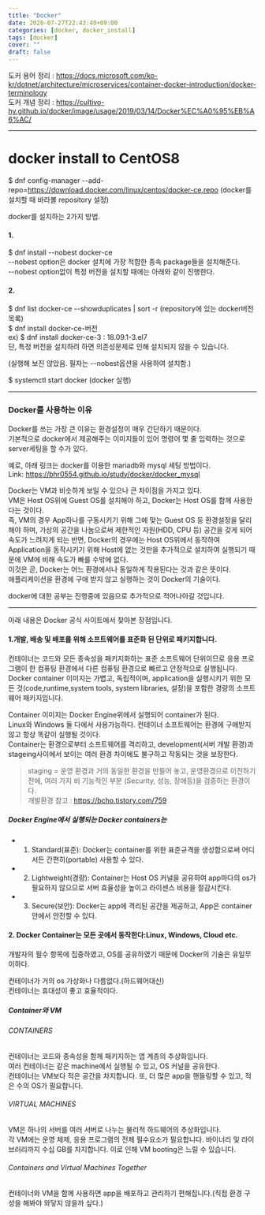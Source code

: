 ```yaml
---
title: "Docker"
date: 2020-07-27T22:43:49+09:00
categories: [docker, docker_install]
tags: [docker]
cover: ""
draft: false
---
```

도커 용어 정리 : <https://docs.microsoft.com/ko-kr/dotnet/architecture/microservices/container-docker-introduction/docker-terminology>  
도커 개념 정리 : <https://cultivo-hy.github.io/docker/image/usage/2019/03/14/Docker%EC%A0%95%EB%A6%AC/>  

* * *
# docker install to CentOS8  
$ dnf config-manager --add-repo=https://download.docker.com/linux/centos/docker-ce.repo (docker를 설치할 때 바라볼 repository 설정)  
  
docker를 설치하는 2가지 방법.  
#### 1.  
$ dnf install --nobest docker-ce  
--nobest option은 docker 설치에 가장 적합한 종속 package들을 설치해준다.  
--nobest option없이 특정 버전을 설치할 때에는 아래와 같이 진행한다.  
  
#### 2.  
$ dnf list docker-ce --showduplicates | sort -r (repository에 있는 docker버전 목록)  
$ dnf install docker-ce-버전  
ex) $ dnf install docker-ce-3 : 18.09.1-3.el7  
단, 특정 버전을 설치하려 하면 의존성문제로 인해 설치되지 않을 수 있습니다.
  
(실행해 보진 않았음. 필자는 --nobest옵션을 사용하여 설치함.)  
  
$ systemctl start docker (docker 실행)  
  
* * *
### Docker를 사용하는 이유
Docker를 쓰는 가장 큰 이유는 환경설정이 매우 간단하기 때문이다.  
기본적으로 docker에서 제공해주는 이미지들이 있어 명령어 몇 줄 입력하는 것으로 server세팅을 할 수가 있다.  
  
예로, 아래 링크는 docker를 이용한 mariadb와 mysql 세팅 방법이다.  
Link: <https://bhr0554.github.io/study/docker/docker_mysql>  
  
  
Docker는 VM과 비슷하게 보일 수 있으나 큰 차이점을 가지고 있다.  
VM은 Host OS위에 Guest OS를 설치해야 하고, Docker는 Host OS를 함께 사용한다는 것이다.  
즉, VM의 경우 App하나를 구동시키기 위해 그에 맞는 Guest OS 등 환경설정을 달리 해야 하며, 가상의 공간을 나눔으로써 제한적인 자원(HDD, CPU 등) 공간을 갖게 되어 속도가 느려지게 되는 반면, Docker의 경우에는 Host OS위에서 동작하여 Application을 동작시키기 위해 Host에 없는 것만을 추가적으로 설치하여 실행되기 때문에 VM에 비해 속도가 빠를 수밖에 없다.  
이것은 곧, Docker는 어느 환경에서나 동일하게 작용된다는 것과 같은 뜻이다.  
애플리케이션을 환경에 구애 받지 않고 실행하는 것이 Docker의 기술이다.  
  
  
docker에 대한 공부는 진행중에 있음으로 추가적으로 적어나아갈 것입니다. 

* * *
아래 내용은 Docker 공식 사이트에서 찾아본 장점입니다.  
  
#### 1.개발, 배송 및 배포를 위해 소프트웨어를 표준화 된 단위로 패키지합니다.  
  
컨테이너는 코드와 모든 종속성을 패키지화하는 표준 소프트웨어 단위이므로 응용 프로그램이 한 컴퓨팅 환경에서 다른 컴퓨팅 환경으로 빠르고 안정적으로 실행됩니다.  
Docker container 이미지는 가볍고, 독립적이며, application을 실행시키기 위한 모든 것(code,runtime,system tools, system libraries, 설정)을 포함한 경량의 소프트웨어 패키지입니다.  
  
Container 이미지는 Docker Engine위에서 실행되어 container가 된다.  
Linux와 Windows 둘 다에서 사용가능하다. 컨테이너 소프트웨어는 환경에 구애받지 않고 항상 똑같이 실행될 것이다.  
Container는 환경으로부터 소프트웨어를 격리하고, development(서버 개발 환경)과 stageing사이에서 보이는 여러 환경 차이에도 불구하고 작동되는 것을 보장한다.  
>staging = 운영 환경과 거의 동일한 환경을 만들어 놓고, 운영환경으로 이전하기 전에, 여러 가지 비 기능적인 부분 (Security, 성능, 장애등)을 검증하는 환경이다.  
개발환경 참고 : <https://bcho.tistory.com/759>  
  
##### Docker Engine에서 실행되는 Docker containers는  
 - 1. Standard(표준): Docker는 container를 위한 표준규격을 생성함으로써 어디서든 간편히(portable) 사용할 수 있다.  
 - 2. Lightweight(경량): Container는 Host OS 커널을 공유하여 app마다의 os가 필요하지 않으므로 서버 효율성을 높이고 라이센스 비용을 절감시킨다.  
 - 3. Secure(보안): Docker는 app에 격리된 공간을 제공하고, App은 container안에서 안전할 수 있다.  
  
  
#### 2. Docker Container는 모든 곳에서 동작한다:Linux, Windows, Cloud etc.  
개발자의 필수 항목에 집중하였고, OS를 공유하였기 때문에 Docker의 기술은 유일무이하다.  
  
컨테이너가 거의 os 가상화나 다름없다.(하드웨어대신)  
컨테이너는 휴대성이 좋고 효율적이다.  
 
##### Container와 VM  
###### CONTAINERS  
컨테이너는 코드와 종속성을 함께 패키지하는 앱 계층의 추상화입니다.  
여러 컨테이너는 같은 machine에서 실행될 수 있고, OS 커널을 공유한다.  
컨테이너는 VM보다 적은 공간을 차지합니다. 또, 더 많은 app을 핸들링할 수 있고, 적은 수의 OS가 필요합니다.  
  
###### VIRTUAL MACHINES  
VM은 하나의 서버를 여러 서버로 나누는 물리적 하드웨어의 추상화입니다.  
각 VM에는 운영 체제, 응용 프로그램의 전체 필수요소가 필요합니다. 바이너리 및 라이브러리까지 수십 GB를 차지합니다. 이로 인해 VM booting은 느릴 수 있습니다.  
  
###### Containers and Virtual Machines Together  
컨테이너와 VM을 함께 사용하면 app을 배포하고 관리하기 편해집니다.(직접 환경 구성을 해봐야 와닿지 않을까 싶다.)  


